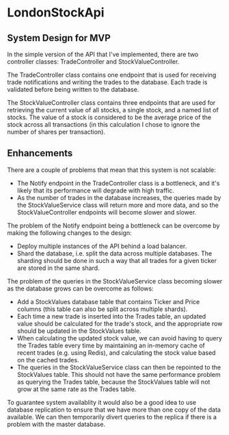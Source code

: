 # LondonStockApi

## System Design for MVP

In the simple version of the API that I've implemented, there are two controller classes: TradeController and StockValueController.

The TradeController class contains one endpoint that is used for receiving trade notifications and writing the trades to the database.  Each trade is validated before being written to the database.

The StockValueController class contains three endpoints that are used for retrieving the current value of all stocks, a single stock, and a named list of stocks.  The value of a stock is considered to be the average price of the stock across all transactions (in this calculation I chose to ignore the number of shares per transaction).

## Enhancements

There are a couple of problems that mean that this system is not scalable:

- The Notify endpoint in the TradeController class is a bottleneck, and it's likely that its performance will degrade with high traffic.
- As the number of trades in the database increases, the queries made by the StockValueService class will return more and more data, and so the StockValueController endpoints will become slower and slower.

The problem of the Notify endpoint being a bottleneck can be overcome by making the following changes to the design:

- Deploy multiple instances of the API behind a load balancer.
- Shard the database, i.e. split the data across multiple databases.  The sharding should be done in such a way that all trades for a given ticker are stored in the same shard.

The problem of the queries in the StockValueService class becoming slower as the database grows can be overcome as follows:

- Add a StockValues database table that contains Ticker and Price columns (this table can also be split across multiple shards).
- Each time a new trade is inserted into the Trades table, an updated value should be calculated for the trade's stock, and the appropriate row should be updated in the StockValues table.
- When calculating the updated stock value, we can avoid having to query the Trades table every time by maintaining an in-memory cache of recent trades (e.g. using Redis), and calculating the stock value based on the cached trades.
- The queries in the StockValueService class can then be repointed to the StockValues table.  This should not have the same performance problem as querying the Trades table, because the StockValues table will not grow at the same rate as the Trades table.

To guarantee system availablity it would also be a good idea to use database replication to ensure that we have more than one copy of the data available.  We can then temporarily divert queries to the replica if there is a problem with the master database.
